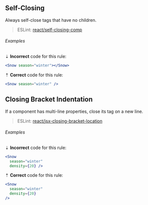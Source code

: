 <!--lint disable no-duplicate-headings-->

## Self-Closing

Always self-close tags that have no children.

> ESLint: [react/self-closing-comp][2]

###### Examples

⇣ **Incorrect** code for this rule:

```jsx
<Snow season="winter"></Snow>
```

⇡ **Correct** code for this rule:

```jsx
<Snow season="winter" />
```

## Closing Bracket Indentation

If a component has multi-line properties, close its tag on a new line.

> ESLint: [react/jsx-closing-bracket-location][1]

###### Examples

⇣ **Incorrect** code for this rule:

<!--lint disable no-missing-blank-lines-->
<!-- prettier-ignore -->
```jsx
<Snow
  season="winter"
  density={20} />
```

⇡ **Correct** code for this rule:

<!-- prettier-ignore -->
```jsx
<Snow
  season="winter"
  density={20}
/>
```

<!--lint enable no-missing-blank-lines-->

[1]: https://github.com/jsx-eslint/eslint-plugin-react/blob/master/docs/rules/jsx-closing-bracket-location.md
[2]: https://github.com/jsx-eslint/eslint-plugin-react/blob/master/docs/rules/self-closing-comp.md
